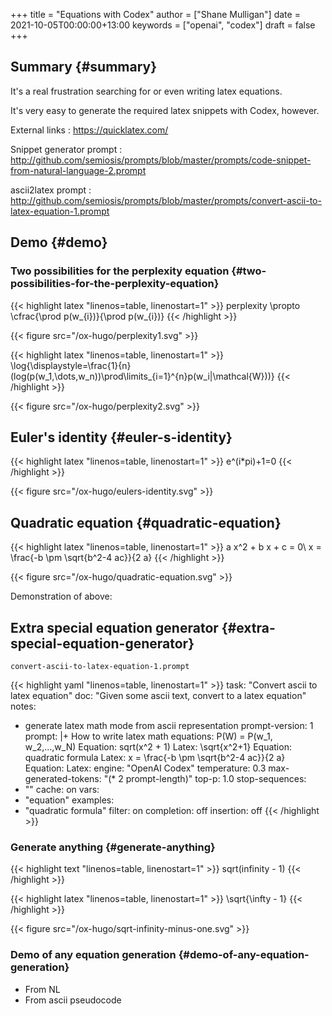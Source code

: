 +++
title = "Equations with Codex"
author = ["Shane Mulligan"]
date = 2021-10-05T00:00:00+13:00
keywords = ["openai", "codex"]
draft = false
+++

## Summary {#summary}

It's a real frustration searching for or even writing latex equations.

It's very easy to generate the required latex snippets with Codex, however.

External links
: <https://quicklatex.com/>


Snippet generator prompt
: <http://github.com/semiosis/prompts/blob/master/prompts/code-snippet-from-natural-language-2.prompt>


ascii2latex prompt
: <http://github.com/semiosis/prompts/blob/master/prompts/convert-ascii-to-latex-equation-1.prompt>


## Demo {#demo}

<!-- Play on asciinema.com -->
<!-- <a title="asciinema recording" href="https://asciinema.org/a/KFWqLaaBfjYZsVqFeKvURoVCT" target="_blank"><img alt="asciinema recording" src="https://asciinema.org/a/KFWqLaaBfjYZsVqFeKvURoVCT.svg" /></a> -->
<!-- Play on the blog -->
<script src="https://asciinema.org/a/KFWqLaaBfjYZsVqFeKvURoVCT.js" id="asciicast-KFWqLaaBfjYZsVqFeKvURoVCT" async></script>


### Two possibilities for the perplexity equation {#two-possibilities-for-the-perplexity-equation}

{{< highlight latex "linenos=table, linenostart=1" >}}
perplexity \propto \cfrac{\prod p(w_{i})}{\prod p(w_{i})}
{{< /highlight >}}

{{< figure src="/ox-hugo/perplexity1.svg" >}}

{{< highlight latex "linenos=table, linenostart=1" >}}
\log{\displaystyle=\frac{1}{n}(log(p(w_1,\dots,w_n))\prod\limits_{i=1}^{n}p(w_i|\mathcal{W}))}
{{< /highlight >}}

{{< figure src="/ox-hugo/perplexity2.svg" >}}


## Euler's identity {#euler-s-identity}

{{< highlight latex "linenos=table, linenostart=1" >}}
e^(i*pi)+1=0
{{< /highlight >}}

{{< figure src="/ox-hugo/eulers-identity.svg" >}}


## Quadratic equation {#quadratic-equation}

{{< highlight latex "linenos=table, linenostart=1" >}}
a x^2 + b x + c = 0\\
x = \frac{-b \pm \sqrt{b^2-4 ac}}{2 a}
{{< /highlight >}}

{{< figure src="/ox-hugo/quadratic-equation.svg" >}}

Demonstration of above:

<!-- Play on asciinema.com -->
<!-- <a title="asciinema recording" href="https://asciinema.org/a/kfanOXb16b3YGDnle0IUmC8iz" target="_blank"><img alt="asciinema recording" src="https://asciinema.org/a/kfanOXb16b3YGDnle0IUmC8iz.svg" /></a> -->
<!-- Play on the blog -->
<script src="https://asciinema.org/a/kfanOXb16b3YGDnle0IUmC8iz.js" id="asciicast-kfanOXb16b3YGDnle0IUmC8iz" async></script>


## Extra special equation generator {#extra-special-equation-generator}

`convert-ascii-to-latex-equation-1.prompt`

{{< highlight yaml "linenos=table, linenostart=1" >}}
task: "Convert ascii to latex equation"
doc: "Given some ascii text, convert to a latex equation"
notes:
- generate latex math mode from ascii representation
prompt-version: 1
prompt: |+
  How to write latex math equations:
  P(W) = P(w_1, w_2,...,w_N)
  <delim>
  Equation: sqrt(x^2 + 1)
  Latex: \sqrt{x^2+1}
  <delim>
  Equation: quadratic formula
  Latex: x = \frac{-b \pm \sqrt{b^2-4 ac}}{2 a}
  <delim>
  Equation: <equation>
  Latex:
engine: "OpenAI Codex"
temperature: 0.3
max-generated-tokens: "(* 2 prompt-length)"
top-p: 1.0
stop-sequences:
- "<delim>"
cache: on
vars:
- "equation"
examples:
- "quadratic formula"
filter: on
completion: off
insertion: off
{{< /highlight >}}


### Generate anything {#generate-anything}

{{< highlight text "linenos=table, linenostart=1" >}}
sqrt(infinity - 1)
{{< /highlight >}}

{{< highlight latex "linenos=table, linenostart=1" >}}
\sqrt{\infty - 1}
{{< /highlight >}}

{{< figure src="/ox-hugo/sqrt-infinity-minus-one.svg" >}}


### Demo of any equation generation {#demo-of-any-equation-generation}

-   From NL
-   From ascii pseudocode

<!-- Play on asciinema.com -->
<!-- <a title="asciinema recording" href="https://asciinema.org/a/5tnGoZQjJF5onp2FT7QaDVAIg" target="_blank"><img alt="asciinema recording" src="https://asciinema.org/a/5tnGoZQjJF5onp2FT7QaDVAIg.svg" /></a> -->
<!-- Play on the blog -->
<script src="https://asciinema.org/a/5tnGoZQjJF5onp2FT7QaDVAIg.js" id="asciicast-5tnGoZQjJF5onp2FT7QaDVAIg" async></script>